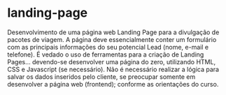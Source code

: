 # landing-page
Desenvolvimento de uma página web Landing Page para a divulgação de pacotes de viagem. A página deve essencialmente conter um formulário com as principais informações do seu potencial Lead (nome, e-mail e telefone). É vedado o uso de ferramentas para a criação de Landing Pages... devendo-se desenvolver uma página do zero, utilizando HTML, CSS e Javascript (se necessário). Não é necessário realizar a lógica para salvar os dados inseridos pelo cliente, se preocupar somente em desenvolver a página web (frontend); conforme as orientações do curso. 
